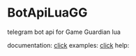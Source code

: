 # BotApiLuaGG
telegram bot api for Game Guardian lua

documentation: <a href='https://fimkov.github.io'>click</a>
examples: <a href=''>click</a>
help: <a><i class="fa-brands fa-telegram"></i></a>
